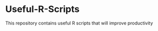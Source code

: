 Useful-R-Scripts
================

This repository contains useful R scripts that will improve productivity
